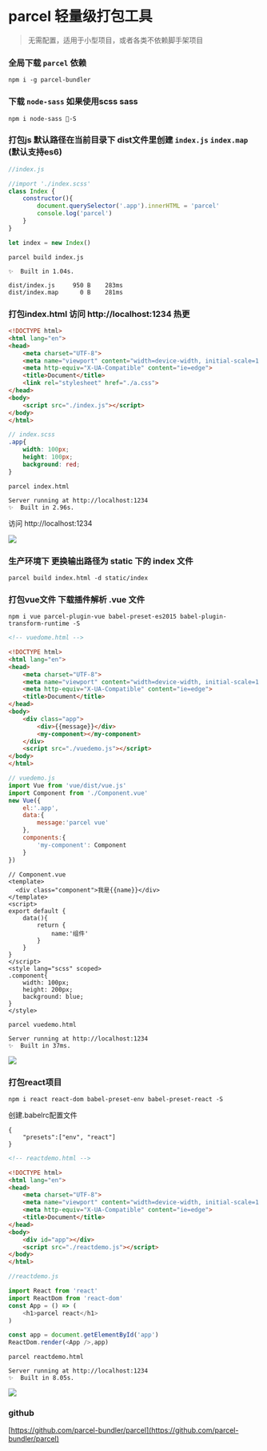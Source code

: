 # parcel 轻量级打包工具
> 无需配置，适用于小型项目，或者各类不依赖脚手架项目



### 全局下载 `parcel` 依赖

```
npm i -g parcel-bundler
```

### 下载 `node-sass` 如果使用scss sass


```
npm i node-sass -S
```

### 打包js 默认路径在当前目录下 dist文件里创建 `index.js` `index.map` (默认支持es6)
```js
//index.js

//import './index.scss'
class Index {
    constructor(){
        document.querySelector('.app').innerHTML = 'parcel'
        console.log('parcel')
    }
}

let index = new Index()
```
```
parcel build index.js

✨  Built in 1.04s.

dist/index.js     950 B    283ms
dist/index.map      0 B    281ms
```


###  打包index.html  访问 http://localhost:1234 热更
```html
<!DOCTYPE html>
<html lang="en">
<head>
    <meta charset="UTF-8">
    <meta name="viewport" content="width=device-width, initial-scale=1.0">
    <meta http-equiv="X-UA-Compatible" content="ie=edge">
    <title>Document</title>
    <link rel="stylesheet" href="./a.css">
</head>
<body>
    <script src="./index.js"></script>
</body>
</html>
```
```scss
// index.scss
.app{
    width: 100px;
    height: 100px;
    background: red;
}
```

```
parcel index.html

Server running at http://localhost:1234 
✨  Built in 2.96s.
```

访问 http://localhost:1234 

![](learn02_01.png)

### 生产环境下 更换输出路径为 static 下的 index 文件
```
parcel build index.html -d static/index
```

### 打包vue文件 下载插件解析 .vue 文件
```
npm i vue parcel-plugin-vue babel-preset-es2015 babel-plugin-transform-runtime -S
```

```html
<!-- vuedome.html -->  

<!DOCTYPE html>
<html lang="en">
<head>
    <meta charset="UTF-8">
    <meta name="viewport" content="width=device-width, initial-scale=1.0">
    <meta http-equiv="X-UA-Compatible" content="ie=edge">
    <title>Document</title>
</head>
<body>
    <div class="app">
        <div>{{message}}</div>
        <my-component></my-component>
    </div>
    <script src="./vuedemo.js"></script>
</body>
</html>
```
```js
// vuedemo.js
import Vue from 'vue/dist/vue.js'
import Component from './Component.vue'
new Vue({
    el:'.app',
    data:{
        message:'parcel vue'
    },
    components:{
        'my-component': Component
    }
})
```
```
// Component.vue
<template>
  <div class="component">我是{{name}}</div>
</template>
<script>
export default {
    data(){
        return {
            name:'组件'
        }
    }
}
</script>
<style lang="scss" scoped>
.component{
    width: 100px;
    height: 200px;
    background: blue;
}
</style>

```

```
parcel vuedemo.html

Server running at http://localhost:1234 
✨  Built in 37ms.
```

![](learn02_02.png)

### 打包react项目 
```
npm i react react-dom babel-preset-env babel-preset-react -S
```

创建.babelrc配置文件
```
{
    "presets":["env", "react"]
}
```

```html
<!-- reactdemo.html -->

<!DOCTYPE html>
<html lang="en">
<head>
    <meta charset="UTF-8">
    <meta name="viewport" content="width=device-width, initial-scale=1.0">
    <meta http-equiv="X-UA-Compatible" content="ie=edge">
    <title>Document</title>
</head>
<body>
    <div id="app"></div>
    <script src="./reactdemo.js"></script>
</body>
</html>
```
```js
//reactdemo.js

import React from 'react'
import ReactDom from 'react-dom'
const App = () => (
    <h1>parcel react</h1>
)

const app = document.getElementById('app')
ReactDom.render(<App />,app)
```

```
parcel reactdemo.html

Server running at http://localhost:1234 
✨  Built in 8.05s.
```
![](learn02_03.png)

### github
[https://github.com/parcel-bundler/parcel](https://github.com/parcel-bundler/parcel)